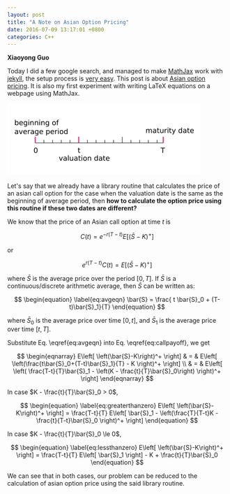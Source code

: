```yaml
---
layout: post
title: "A Note on Asian Option Pricing"
date: 2016-07-09 13:17:01 +0800
categories: C++
---
```


**Xiaoyong Guo**

Today I did a few google search, and managed to make [MathJax](https://www.mathjax.org/) 
work with [jekyll](http://jekyllrb.com/), 
the setup process is [very easy](http://jekyllrb.com/docs/extras/).
This post is about [Asian option pricing](https://en.wikipedia.org/wiki/Asian_option).
It is also my first experiment with writing LaTeX equations on a webpage using MathJax. 


![asian option time line](/image/asian_option_timeline.png)

Let's say that we already have a library routine 
that calculates the price of an asian call option 
for the case when the valuation date is the same as the beginning of average period,
then **how to calculate the option price using this routine 
if these two dates are different?**

We know that the price of an Asian call option at time $t$ is

$$
\begin{equation}
\label{eq:callpayoffx}
C(t) = e^{-r(T-t)} E\left[ \left(\bar{S}-K\right)^+ \right]
\end{equation}
$$

or

$$
\begin{equation}
\label{eq:callpayoff}
 e^{r(T-t)} C(t) = E\left[ \left(\bar{S}-K\right)^+ \right]
\end{equation}
$$


where $\bar{S}$  is the average price over the period $[0, T]$.
If $\bar{S}$ is a continuous/discrete arithmetic average, then $\bar{S}$ can be written as:

$$
\begin{equation}
\label{eq:avgeqn}
\bar{S} = \frac{ t \bar{S}_0 + (T-t)\bar{S}_1}{T}
\end{equation}
$$

where $\bar{S}_0$ is the average price over time $[0, t]$, and
$\bar{S}_1$ is the average price over time $[t, T]$.

Substitute Eq. \eqref{eq:avgeqn} into Eq. \eqref{eq:callpayoff}, 
we get

$$
\begin{eqnarray}
E\left[ \left(\bar{S}-K\right)^+ \right]
& = & E\left[ \left(\frac{t\bar{S}_0+(T-t)\bar{S}_1}{T} - K \right)^+ \right] \\
& = & E\left[ \left( \frac{T-t}{T}\bar{S}_1 - \left(K - \frac{t}{T}\bar{S}_0\right) \right)^+ \right]
\end{eqnarray}
$$

In case $K - \frac{t}{T}\bar{S}_0 > 0$,  

$$
\begin{equation}
\label{eq:greaterthanzero}
E\left[ \left(\bar{S}-K\right)^+ \right] = \frac{T-t}{T} E\left[ \bar{S}_1 - \left(\frac{T}{T-t}K - \frac{t}{T-t}\bar{S}_0 \right)^+ \right]
\end{equation}
$$



In case $K - \frac{t}{T}\bar{S}_0 \le 0$,  

$$
\begin{equation}
\label{eq:lessthanzero}
E\left[ \left(\bar{S}-K\right)^+ \right] = \frac{T-t}{T} E\left[ \bar{S}_1 \right] - K + \frac{t}{T}\bar{S}_0 
\end{equation}
$$

We can see that in both cases, 
our problem can be reduced to 
the calculation of asian option price
using the said library routine.





